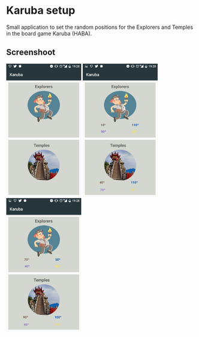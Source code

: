 # Karuba setup

Small application to set the random positions
for the Explorers and Temples in the board game Karuba (HABA).

## Screenshoot
<div style="float: left;">
<img src="Karuba1.jpg" width="200px" /> 
<img src="Karuba2.jpg" width="200px" />
<img src="Karuba3.jpg" width="200px" />
</div>
